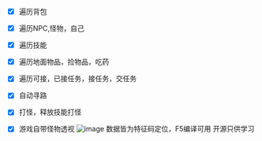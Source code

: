 - [x] 遍历背包
- [x] 遍历NPC,怪物，自己
- [x] 遍历技能
- [x] 遍历地面物品，捡物品，吃药
- [x] 遍历可接，已接任务，接任务，交任务
- [x] 自动寻路
- [x] 打怪，释放技能打怪
- [x] 游戏自带怪物透视
![image](https://img-blog.csdnimg.cn/8a20c8f2e640400f8c394b9e6e0d88e5.png#pic_center)
数据皆为特征码定位，F5编译可用
开源只供学习




